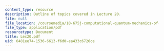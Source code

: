 ```yaml
---
content_type: resource
description: Outline of topics covered in Lecture 20.
file: null
file_location: /coursemedia/10-675j-computational-quantum-mechanics-of-molecular-and-extended-systems-fall-2004/6481ee7415366613f6d0ea433c6726ce_Lec20.pdf
file_type: application/pdf
resourcetype: Document
title: Lec20.pdf
uid: 6481ee74-1536-6613-f6d0-ea433c6726ce
---
```


